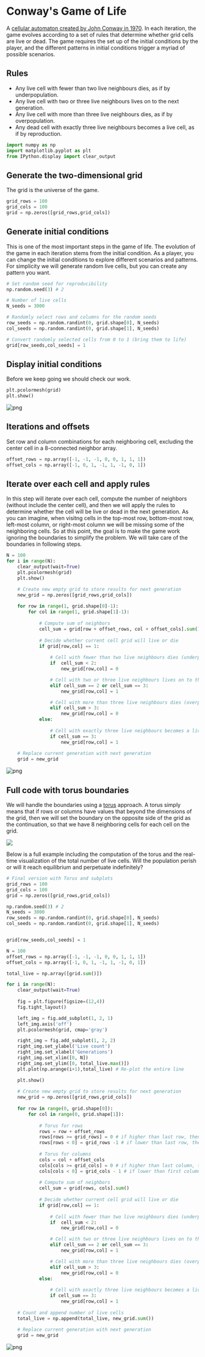 
# Conway's Game of Life

A [cellular automaton created by John Conway in 1970](https://www.wikiwand.com/en/Conway%27s_Game_of_Life). In each iteration, the game evolves according to a set of rules that determine whether grid cells are live or dead. The game requires the set up of the initial conditions by the player, and the different patterns in initial conditions trigger a myriad of possible scenarios.

## Rules

- Any live cell with fewer than two live neighbours dies, as if by underpopulation.
- Any live cell with two or three live neighbours lives on to the next generation.
- Any live cell with more than three live neighbours dies, as if by overpopulation.
- Any dead cell with exactly three live neighbours becomes a live cell, as if by reproduction.


```python
import numpy as np
import matplotlib.pyplot as plt
from IPython.display import clear_output
```

## Generate the two-dimensional grid

The grid is the universe of the game.


```python
grid_rows = 100
grid_cols = 100
grid = np.zeros([grid_rows,grid_cols])

```

## Generate initial conditions

This is one of the most important steps in the game of life. The evolution of the game in each iteration stems from the initial condition. As a player, you can change the initial conditions to explore different scenarios and patterns. For simplicity we will generate random live cells, but you can create any pattern you want.


```python
# Set random seed for reproducibility
np.random.seed(3) # 2

# Number of live cells
N_seeds = 3000

# Randomly select rows and columns for the random seeds
row_seeds = np.random.randint(0, grid.shape[0], N_seeds)
col_seeds = np.random.randint(0, grid.shape[1], N_seeds)

# Convert randomly selected cells from 0 to 1 (bring them to life)
grid[row_seeds,col_seeds] = 1
```

## Display initial conditions

Before we keep going we should check our work.


```python
plt.pcolormesh(grid)
plt.show()
```


![png](output_7_0.png)


## Iterations and offsets

Set row and column combinations for each neighboring cell, excluding the center cell in a 8-connected neighbor array.


```python
offset_rows = np.array([-1, -1, -1, 0, 0, 1, 1, 1])
offset_cols = np.array([-1, 0, 1, -1, 1, -1, 0, 1])
```

## Iterate over each cell and apply rules

In this step will iterate over each cell, compute the number of neighbors (without include the center cell), and then we will apply the rules to determine whether the cell will be live or dead in the next generation. As you can imagine, when visitng cells in the top-most row, bottom-most row, left-most column, or right-most column we will be missing some of the neighboring cells. So at this point, the goal is to make the game work ignoring the boundaries to simplify the problem. We will take care of the boundaries in following steps.


```python
N = 100
for i in range(N):
    clear_output(wait=True)
    plt.pcolormesh(grid)
    plt.show()

    # Create new empty grid to store results for next generation
    new_grid = np.zeros([grid_rows,grid_cols])
    
    for row in range(1, grid.shape[0]-1):
        for col in range(1, grid.shape[1]-1):
            
            # Compute sum of neighbors
            cell_sum = grid[row + offset_rows, col + offset_cols].sum()
            
            # Decide whether current cell grid will live or die
            if grid[row,col] == 1:
                
                # Cell with fewer than two live neighbours dies (underpopulation)
                if  cell_sum < 2:
                    new_grid[row,col] = 0

                # Cell with two or three live neighbours lives on to the next generation
                elif cell_sum == 2 or cell_sum == 3:
                    new_grid[row,col] = 1

                # Cell with more than three live neighbours dies (overpopulation)
                elif cell_sum > 3:
                    new_grid[row,col] = 0
            else:
                
                # Cell with exactly three live neighbours becomes a live cell (reproduction)
                if cell_sum == 3:
                    new_grid[row,col] = 1
    
    # Replace current generation with next generation
    grid = new_grid
```


![png](output_11_0.png)


## Full code with torus boundaries

We will handle the boundaries using a [torus](https://www.wikiwand.com/en/Torus) approach. A torus simply means that if rows or columns have values that beyond the dimensions of the grid, then we will set the boundary on the opposite side of the grid as the continuation, so that we have 8 neighboring cells for each cell on the grid.

<img src="https://upload.wikimedia.org/wikipedia/commons/6/60/Torus_from_rectangle.gif">

Below is a full example including the computation of the torus and the real-time visualization of the total number of live cells. Will the population perish or will it reach equilibrium and perpetuate indefinitely?


```python
# Final version with Torus and subplots
grid_rows = 100
grid_cols = 100
grid = np.zeros([grid_rows,grid_cols])

np.random.seed(3) # 2
N_seeds = 3000
row_seeds = np.random.randint(0, grid.shape[0], N_seeds)
col_seeds = np.random.randint(0, grid.shape[1], N_seeds)


grid[row_seeds,col_seeds] = 1

N = 100
offset_rows = np.array([-1, -1, -1, 0, 0, 1, 1, 1])
offset_cols = np.array([-1, 0, 1, -1, 1, -1, 0, 1])

total_live = np.array([grid.sum()])

for i in range(N):
    clear_output(wait=True)
    
    fig = plt.figure(figsize=(12,4))
    fig.tight_layout()

    left_img = fig.add_subplot(1, 2, 1)
    left_img.axis('off')
    plt.pcolormesh(grid, cmap='gray')

    right_img = fig.add_subplot(1, 2, 2)
    right_img.set_ylabel('Live count')
    right_img.set_xlabel('Generations')
    right_img.set_xlim([0, N])
    right_img.set_ylim([0, total_live.max()])
    plt.plot(np.arange(i+1),total_live) # Re-plot the entire line

    plt.show()
    
    # Create new empty grid to store results for next generation
    new_grid = np.zeros([grid_rows,grid_cols])
    
    for row in range(0, grid.shape[0]):
        for col in range(0, grid.shape[1]):
            
            # Torus for rows
            rows = row + offset_rows
            rows[rows >= grid_rows] = 0 # if higher than last row, then use first row
            rows[rows < 0] = grid_rows -1 # if lower than last row, then use first row
            
            # Torus for columns
            cols = col + offset_cols
            cols[cols >= grid_cols] = 0 # if higher than last column, then use first column
            cols[cols < 0] = grid_cols - 1 # if lower than first column, then use last column
            
            # Compute sum of neighbors
            cell_sum = grid[rows, cols].sum()
            
            # Decide whether current cell grid will live or die
            if grid[row,col] == 1:
                
                # Cell with fewer than two live neighbours dies (underpopulation)
                if  cell_sum < 2:
                    new_grid[row,col] = 0

                # Cell with two or three live neighbours lives on to the next generation
                elif cell_sum == 2 or cell_sum == 3:
                    new_grid[row,col] = 1

                # Cell with more than three live neighbours dies (overpopulation)
                elif cell_sum > 3:
                    new_grid[row,col] = 0
            else:
                
                # Cell with exactly three live neighbours becomes a live cell (reproduction)
                if cell_sum == 3:
                    new_grid[row,col] = 1
    
    # Count and append number of live cells
    total_live = np.append(total_live, new_grid.sum())
    
    # Replace current generation with next generation
    grid = new_grid

```


![png](output_13_0.png)

